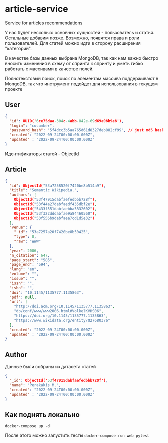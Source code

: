 # article-service
Service for articles recommendations

У нас будет несколько основных сущностей - пользователь и статья. Остальные добавим позже. 
Возможно, появятся права и роли пользователей. Для статей можно идти в сторону расширения "категорий".

В качестве базы данных выбрана MongoDB, так как нам важно быстро вносить изменения в схему от спринта к спринту и уметь гибко работать с массивами в качестве полей.

Полнотекстовый поиск, поиск по элементам массива поддерживают в MongoDB, так что инструмент подойдет для использования в текущем проекте

## User

```json
{
  "id": UUID('6ce75daa-304c-4abb-842e-69d69a98b9e8'),
  "login": "cucumber",
  "password_hash": "5f4dcc3b5aa765d61d8327deb882cf99", // just md5 hash of password
  "created": "2022-09-24T00:00:00.000Z",
  "updated" : "2022-09-24T00:00:00.000Z"
}
```
Идентификаторы статей - ObjectId

## Article
```json
{
  "id": ObjectId("53a7258520f7420be8b514a9"),
  "title": "Semantic Wikipedia.",
  "authors": [
    ObjectId("53f47915dabfaefedbbb728f"),
    ObjectId("53f44a27dabfaedf435dbf2e"),
    ObjectId("5433f551dabfaebba5832602"),
    ObjectId("53f322dddabfae9a84460560"),
    ObjectId("53f556b9dabfaea7cd1d5e32")
  ],
  "venue": {
    "_id": "53a7257a20f7420be8b50425",
    "type": 0,
    "raw": "WWW"
  },
  "year": 2006,
  "n_citation": 647,
  "page_start": "585",
  "page_end": "594",
  "lang": "en",
  "volume": "",
  "issue": "",
  "issn": "",
  "isbn": "",
  "doi": "10.1145/1135777.1135863",
  "pdf": null,
  "url": [
    "http://doi.acm.org/10.1145/1135777.1135863",
    "db/conf/www/www2006.html#VolkelKVHS06",
    "https://doi.org/10.1145/1135777.1135863",
    "https://www.wikidata.org/entity/Q27680376"
  ],
  "created": "2022-09-24T00:00:00.000Z",
  "updated" : "2022-09-24T00:00:00.000Z"
}
```
## Author
Данные были собраны из датасета статей
```json
{
  "_id": ObjectId('53f47915dabfaefedbbb728f'),
  "name": "Perakakis M.",
  "created": "2022-09-24T00:00:00.000Z",
  "updated" : "2022-09-24T00:00:00.000Z"
}
```
## Как поднять локально
```docker-compose up -d```

После этого можно запустить тесты
```docker-compose run web pytest```
